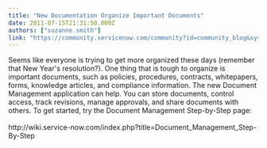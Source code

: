 ```yaml
---
title: "New Documentation Organize Important Documents"
date: 2011-07-15T21:31:50.000Z
authors: ["suzanne.smith"]
link: "https://community.servicenow.com/community?id=community_blog&sys_id=909caae1dbd0dbc01dcaf3231f9619f6"
---
```

<p>Seems like everyone is trying to get more organized these days (remember that New Year's resolution?). One thing that is tough to organize is important documents, such as policies, procedures, contracts, whitepapers, forms, knowledge articles, and compliance information. The new Document Management application can help. You can store documents, control access, track revisions, manage approvals, and share documents with others. To get started, try the Document Management Step-by-Step page:<br /><br />http://wiki.service-now.com/index.php?title=Document_Management_Step-By-Step</p>